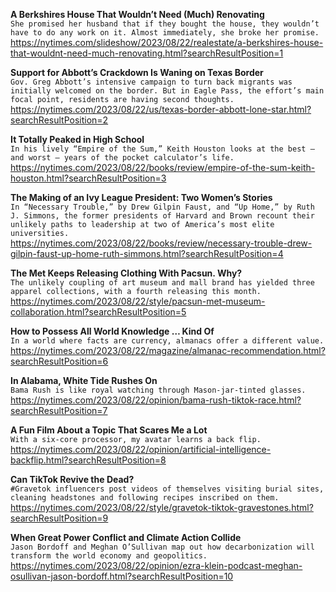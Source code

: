 **A Berkshires House That Wouldn’t Need (Much) Renovating**\
`She promised her husband that if they bought the house, they wouldn’t have to do any work on it. Almost immediately, she broke her promise.`\
https://nytimes.com/slideshow/2023/08/22/realestate/a-berkshires-house-that-wouldnt-need-much-renovating.html?searchResultPosition=1

**Support for Abbott’s Crackdown Is Waning on Texas Border**\
`Gov. Greg Abbott’s intensive campaign to turn back migrants was initially welcomed on the border. But in Eagle Pass, the effort’s main focal point, residents are having second thoughts.`\
https://nytimes.com/2023/08/22/us/texas-border-abbott-lone-star.html?searchResultPosition=2

**It Totally Peaked in High School**\
`In his lively “Empire of the Sum,” Keith Houston looks at the best — and worst — years of the pocket calculator’s life.`\
https://nytimes.com/2023/08/22/books/review/empire-of-the-sum-keith-houston.html?searchResultPosition=3

**The Making of an Ivy League President: Two Women’s Stories**\
`In “Necessary Trouble,” by Drew Gilpin Faust, and “Up Home,” by Ruth J. Simmons, the former presidents of Harvard and Brown recount their unlikely paths to leadership at two of America’s most elite universities.`\
https://nytimes.com/2023/08/22/books/review/necessary-trouble-drew-gilpin-faust-up-home-ruth-simmons.html?searchResultPosition=4

**The Met Keeps Releasing Clothing With Pacsun. Why?**\
`The unlikely coupling of art museum and mall brand has yielded three apparel collections, with a fourth releasing this month.`\
https://nytimes.com/2023/08/22/style/pacsun-met-museum-collaboration.html?searchResultPosition=5

**How to Possess All World Knowledge … Kind Of**\
`In a world where facts are currency, almanacs offer a different value.`\
https://nytimes.com/2023/08/22/magazine/almanac-recommendation.html?searchResultPosition=6

**In Alabama, White Tide Rushes On**\
`Bama Rush is like royal watching through Mason-jar-tinted glasses.`\
https://nytimes.com/2023/08/22/opinion/bama-rush-tiktok-race.html?searchResultPosition=7

**A Fun Film About a Topic That Scares Me a Lot**\
`With a six-core processor, my avatar learns a back flip.`\
https://nytimes.com/2023/08/22/opinion/artificial-intelligence-backflip.html?searchResultPosition=8

**Can TikTok Revive the Dead?**\
`#Gravetok influencers post videos of themselves visiting burial sites, cleaning headstones and following recipes inscribed on them.`\
https://nytimes.com/2023/08/22/style/gravetok-tiktok-gravestones.html?searchResultPosition=9

**When Great Power Conflict and Climate Action Collide**\
`Jason Bordoff and Meghan O’Sullivan map out how decarbonization will transform the world economy and geopolitics.`\
https://nytimes.com/2023/08/22/opinion/ezra-klein-podcast-meghan-osullivan-jason-bordoff.html?searchResultPosition=10

